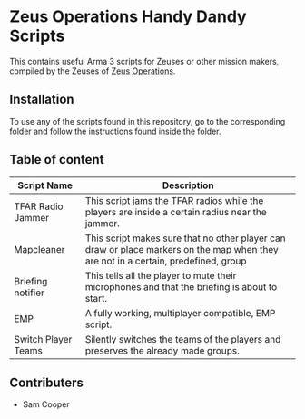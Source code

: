 
# Zeus Operations Handy Dandy Scripts

This contains useful Arma 3 scripts for Zeuses or other mission makers, compiled by the Zeuses of [Zeus Operations]((https://www.zeusops.com/#home)).

## Installation

To use any of the scripts found in this repository, go to the corresponding folder and follow the instructions found inside the folder.

## Table of content

| Script Name         | Description                                                                                                                        |
|---------------------|------------------------------------------------------------------------------------------------------------------------------------|
| TFAR Radio Jammer   | This script jams the TFAR radios while the players are inside a certain radius near the jammer.                                    |
| Mapcleaner          | This script makes sure that no other player can draw or place markers on the map when they are not in a certain, predefined, group |
| Briefing notifier   | This tells all the player to mute their microphones and that the briefing is about to start.                                       |
| EMP                 | A fully working, multiplayer compatible, EMP script.                                                                               |
| Switch Player Teams | Silently switches the teams of the players and preserves the already made groups.                                                  |

## Contributers

- Sam Cooper
